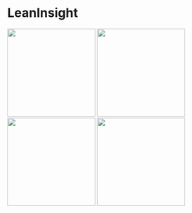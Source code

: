 # LeanInsight
<div>
  <img src="https://user-images.githubusercontent.com/113590991/230918659-2740c8e1-7bd2-4dc3-be4b-c47c1f0127dd.png" width="200" style="display:inline-block;">
  <img src="https://user-images.githubusercontent.com/113590991/230919182-719eda3a-8583-45c6-a2ac-30a442fa7480.png" width="200" style="display:inline-block;">
  <img src="https://user-images.githubusercontent.com/113590991/230918665-4e69f974-1c97-4d60-b8da-f595d97352d2.png" width="200" style="display:inline-block;">
  <img src="https://user-images.githubusercontent.com/113590991/230918668-76f8f98c-77f2-4daa-ad23-b65b73ca1c10.png" width="200" style="display:inline-block;">
</div>
